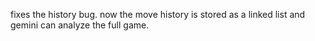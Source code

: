fixes the history bug. now the move history is stored as a linked list and gemini can analyze the full game.
